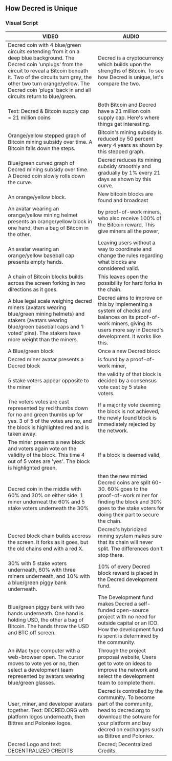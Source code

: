 ## How Decred is Unique 
### Visual Script

VIDEO | AUDIO
----- | -----
Decred coin with 4 blue/green circuits extending from it on a deep blue background. The Decred coin 'unplugs' from the circuit to reveal a Bitcoin beneath it. Two of the circuits turn grey, the other two turn orange/yellow. The Decred coin 'plugs' back in and all circuits return to blue/green. | Decred is a cryptocurrency which builds upon the strengths of Bitcoin. To see how Decred is unique, let's compare the two.
Text: Decred & Bitcoin supply cap = 21 million coins | Both Bitcoin and Decred have a 21 million coin supply cap. Here's where things get interesting.
Orange/yellow stepped graph of Bitcoin mining subsidy over time. A Bitcoin falls down the steps. | Bitcoin's mining subsidy is reduced by 50 percent every 4 years as shown by this stepped graph.
Blue/green curved graph of Decred mining subsidy over time. A Decred coin slowly rolls down the curve. | Decred reduces its mining subsidy smoothly and gradually by 1% every 21 days as shown by this curve.
An orange/yellow block. | New bitcoin blocks are found and broadcast
An avatar wearing an orange/yellow mining helmet presents an orange/yellow block in one hand, then a bag of Bitcoin in the other. | by proof-of-work miners, who also receive 100% of the Bitcoin reward. This give miners all the power,
An avatar wearing an orange/yellow baseball cap presents empty hands. | Leaving users without a way to coordinate and change the rules regarding what blocks are considered valid.
A chain of Bitcoin blocks builds across the screen forking in two directions as it goes. | This leaves open the possibility for hard forks in the chain.
A blue legal scale weighing decred miners (avatars wearing blue/green mining helmets) and stakers (avatars wearing blue/green baseball caps and 'I voted' pins). The stakers have more weight than the miners. | Decred aims to improve on this by implementing a system of checks and balances on its proof-of-work miners, giving its users more say in Decred's development. It works like this.
A Blue/green block | Once a new Decred block 
Decred miner avatar presents a Decred block |is found by a proof-of-work miner,
5 stake voters appear opposite to the miner| the validity of that block is decided by a consensus vote cast by 5 stake voters.
The voters votes are cast represented by red thumbs down for no and green thumbs up for yes. 3 of 5 of the votes are no, and the block is highlighted red and is taken away. | If a majority vote deeming the block is not achieved, the newly found block is immediately rejected by the network.
The miner presents a new block and voters again vote on the validity of the block. This time 4 out of 5 votes are 'yes'. The block is highlighted green. | If a block is deemed valid,
Decred coin in the middle with 60% and 30% on either side. 1 miner underneat the 60% and 5 stake voters underneath the 30% | then the new minted Decred coins are split 60-30. 60% goes to the proof-of-work miner for finding the block and 30% goes to the stake voters for doing their part to secure the chain.
Decred block chain builds accross the screen. It forks as it goes, but the old chains end with a red X. | Decred's hybridized mining system makes sure that its chain will never split. The differences don't stop there.
30% with 5 stake voters underneath, 60% with three miners underneath, and 10% with a blue/green piggy bank underneath. | 10% of every Decred block reward is placed in the Decred development fund.
Blue/green piggy bank with two hands underneath. One hand is holding USD, the other a bag of Bitcoin. The hands throw the USD and BTC off screen. | The Development fund makes Decred a self-funded open-source project with no need for outside capital or an ICO. How the development fund is spent is determined by the community.
An iMac type computer with a web-browser open. The cursor moves to vote yes or no, then select a development team represented by avatars wearing blue/green glasses.| Through the project proposal website, Users get to vote on ideas to improve the network and select the development team to complete them.
User, miner, and developer avatars together. Text: DECRED.ORG with platform logos underneath, then Bittrex and Poloniex logos.| Decred is controlled by the community. To become part of the community, head to decred.org to download the sotware for your platform and buy decred on exchanges such as Bittrex and Poloniex.
Decred Logo and text: DECENTRALIZED CREDITS | Decred; Decentralized Credits.





